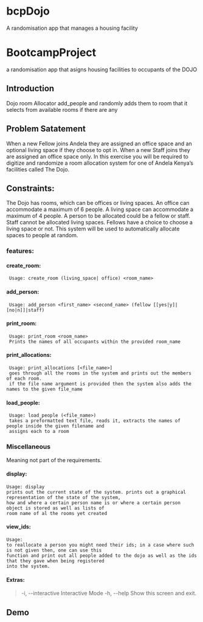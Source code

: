 # bcpDojo
A randomisation app that manages a housing facility

# BootcampProject
 a randomisation app that asigns housing facilities to occupants of the DOJO

 ## Introduction
 Dojo room Allocator add_people and randomly adds them to room that it selects from available rooms if there are any
 
 ## Problem Satatement
 
 When a new Fellow joins Andela they are assigned an office space and an optional living space if
they choose to opt in. When a new Staff joins they are assigned an office space only. In this
exercise you will be required to digitize and randomize a room allocation system for one of
Andela Kenya’s facilities called The Dojo.

## Constraints:

The Dojo has rooms, which can be offices or living spaces. An office can accommodate a
maximum of 6 people. A living space can accommodate a maximum of 4 people.
A person to be allocated could be a fellow or staff. Staff cannot be allocated living spaces.
Fellows have a choice to choose a living space or not.
This system will be used to automatically allocate spaces to people at random.

 ### features:
  #### create_room:
     Usage: create_room (living_space| office) <room_name>

  #### add_person:
     Usage: add_person <first_name> <second_name> (fellow [[yes|y]|[no|n]]|staff)
  
  #### print_room:
     Usage: print_room <room_name>
     Prints the names of all occupants within the provided room_name
     
  #### print_allocations:
     Usage: print_allocations [<file_name>]
     goes through all the rooms in the system and prints out the members of each room.
     if the file name argument is provided then the system also adds the names to the given file_name
     
  #### load_people:
     Usage: load_people (<file_name>)
     takes a preformatted text file, reads it, extracts the names of people inside the given filename and
     assigns each to a room
     

  ### Miscellaneous
  Meaning not part of the requirements.
  
  #### display:
    Usage: display
    prints out the current state of the system. prints out a graphical representation of the state of the system, 
    how and where a certain person name is or where a certain person object is stored as well as lists of 
    room name of al the rooms yet created
  
  #### view_ids:
    Usage:
    to reallocate a person you might need their ids; in a case where such is not given then, one can use this 
    function and print out all people added to the dojo as well as the ids that they gave when being registered 
    into the system.
    
 #### Extras:
  > -i, --interactive  Interactive Mode
    -h, --help  Show this screen and exit.

## Demo
